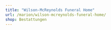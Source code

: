 ```yaml
---
title: "Wilson-McReynolds Funeral Home"
url: /marion/wilson-mcreynolds-funeral-home/
shop: Bestattungen
---
```


